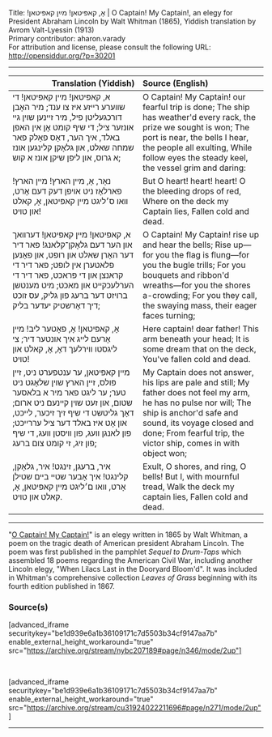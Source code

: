 <html>
<head></head>
<body>
Title: אָ, קאפּיטאן! מײַן קאפּיטאן!‏ | O Captain! My Captain!, an elegy for President Abraham Lincoln by Walt Whitman (1865), Yiddish translation by Avrom Valt-Lyessin (1913)<br />
Primary contributor: aharon.varady<br />
For attribution and license, please consult the following URL: <a href="http://opensiddur.org/?p=30201">http://opensiddur.org/?p=30201</a>
<p />
<hr />

<table style="margin-left: auto;margin-right: auto;" class="draggable">
<thead><tr><th id="x" style="text-align: right;">Translation (Yiddish)</th><th style="text-align: left;">Source (English)</th></tr></thead>
<tbody>
<tr><td style="vertical-align:top;">
<div class="yiddish"><span lang="he">
א, קאפּיטאן! מײן קאפּיטאן! די שװערע רײזע איז צו ענד; 
מיר האָבן דורכגעליטן פיל, מיר זײנען שוין גײ אונזער ציל;
די שיף קומט אָן אין האפן באלד, איך הער, דאָס פאָלק פאר שמחה שאלט, 
און גלאָקן קלינגען אונז א גרוס, און ליפּן שיקן אונז א קוש;
</span></div></td>
 
<td style="vertical-align:top;">
<div class="english">
O Captain! My Captain! our fearful trip is done;
The ship has weather'd every rack, the prize we sought is won;
The port is near, the bells I hear, the people all exulting,
While follow eyes the steady keel, the vessel grim and daring:
</div></td></tr>


<tr><td style="vertical-align:top;">
<div class="yiddish"><span lang="he">
נאָר, אָ, מײן הארץ! מײן הארץ! 
פארלאָז ניט אױפן דעק דעם אָרט, 
װאו ס׳ליגט מײן קאפּיטאן, 
אָ, קאלט און טױט!
</span></div></td>
 
<td style="vertical-align:top;">
<div class="english">
But O heart! heart! heart!
            O the bleeding drops of red,
                  Where on the deck my Captain lies,
                        Fallen cold and dead.
</div></td></tr>


<tr><td style="vertical-align:top;">
<div class="yiddish"><span lang="he">
א, קאפּיטאן! מײן קאפּיטאן! דערװאך און הער דעם גלאָקן־קלאנג! 
פאר דיר דער האָרן שאלט און רופט, און פאָנען פלאטערן אין לופט; 
פאר דיר די קראנצן און די פּראכט, פאר דיר די הערלעכקײט און מאכט; 
מיט מענטשן ברױזט דער ברעג פון גליק, עס זוכט דיך דאָרשטיק יעדער בליק; 
</span></div></td>
 
<td style="vertical-align:top;">
<div class="english">
O Captain! My Captain! rise up and hear the bells;
Rise up—for you the flag is flung—for you the bugle trills;
For you bouquets and ribbon'd wreaths—for you the shores a-crowding;
For you they call, the swaying mass, their eager faces turning;
</div></td></tr>


<tr><td style="vertical-align:top;">
<div class="yiddish"><span lang="he">
אָ, קאפּיטאן! אָ, פאָטער ליב! 
מײן אָרעם לײג איך אונטער דיר; 
צי ליגסטו װירלעך דאָ, 
אָ, קאלט און טױט!
</span></div></td>
 
<td style="vertical-align:top;">
<div class="english">
Here captain! dear father!
            This arm beneath your head;
                  It is some dream that on the deck,
                        You've fallen cold and dead.
</div></td></tr>


<tr><td style="vertical-align:top;">
<div class="yiddish"><span lang="he">
מײן קאפּיטאן, ער ענטפערט ניט, זײן פּולס, זײן הארץ שױן שלאָגט ניט טער; 
ער ליגט פאר מיר א בלאסער שטום, און זעט שױן קײנעם ניט ארום; 
דאָך גליטשט די שיף זיך זיכער, לײכט, און אָט איז באלד דער ציל עררײכט; 
פון לאנגן װעג, פון װיסטן װעג, די שיף פון זיג, זי קומט צום ברעג; 
</span></div></td>
 
<td style="vertical-align:top;">
<div class="english">
My Captain does not answer, his lips are pale and still;
My father does not feel my arm, he has no pulse nor will;
The ship is anchor'd safe and sound, its voyage closed and done;
From fearful trip, the victor ship, comes in with object won;
</div></td></tr>


<tr><td style="vertical-align:top;">
<div class="yiddish"><span lang="he">
איר, ברעגן, זינגט! איר, גלאָקן, קלינגט! 
איך אָבער שטײ בײם שטילן אָרט, 
װאו ם׳ליגט מײן קאפּיטאן, 
אָ, קאלט און טױט.
</span></div></td>
 
<td style="vertical-align:top;">
<div class="english">
Exult, O shores, and ring, O bells!
            But I, with mournful tread,
                  Walk the deck my captain lies,
                        Fallen cold and dead.
</div></td></tr>
</tbody></table>

<hr />

"<a href="https://en.wikipedia.org/wiki/O_Captain!_My_Captain!">O Captain! My Captain!</a>" is an elegy written in 1865 by Walt Whitman, a poem on the tragic death of American president Abraham Lincoln. The poem was first published in the pamphlet <em>Sequel to Drum-Taps</em> which assembled 18 poems regarding the American Civil War, including another Lincoln elegy, "When Lilacs Last in the Dooryard Bloom'd". It was included in Whitman's comprehensive collection <em>Leaves of Grass</em> beginning with its fourth edition published in 1867.

<h3>Source(s)</h3>

[advanced_iframe securitykey="be1d939e6a1b36109171c7d5503b34cf9147aa7b" enable_external_height_workaround="true" src="https://archive.org/stream/nybc207189#page/n346/mode/2up"]

&nbsp;

[advanced_iframe securitykey="be1d939e6a1b36109171c7d5503b34cf9147aa7b" enable_external_height_workaround="true" src="https://archive.org/stream/cu31924022211696#page/n271/mode/2up"]

<hr />

&nbsp;
</body>
</html>